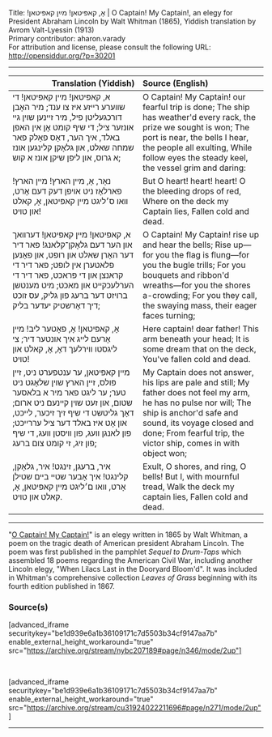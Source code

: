 <html>
<head></head>
<body>
Title: אָ, קאפּיטאן! מײַן קאפּיטאן!‏ | O Captain! My Captain!, an elegy for President Abraham Lincoln by Walt Whitman (1865), Yiddish translation by Avrom Valt-Lyessin (1913)<br />
Primary contributor: aharon.varady<br />
For attribution and license, please consult the following URL: <a href="http://opensiddur.org/?p=30201">http://opensiddur.org/?p=30201</a>
<p />
<hr />

<table style="margin-left: auto;margin-right: auto;" class="draggable">
<thead><tr><th id="x" style="text-align: right;">Translation (Yiddish)</th><th style="text-align: left;">Source (English)</th></tr></thead>
<tbody>
<tr><td style="vertical-align:top;">
<div class="yiddish"><span lang="he">
א, קאפּיטאן! מײן קאפּיטאן! די שװערע רײזע איז צו ענד; 
מיר האָבן דורכגעליטן פיל, מיר זײנען שוין גײ אונזער ציל;
די שיף קומט אָן אין האפן באלד, איך הער, דאָס פאָלק פאר שמחה שאלט, 
און גלאָקן קלינגען אונז א גרוס, און ליפּן שיקן אונז א קוש;
</span></div></td>
 
<td style="vertical-align:top;">
<div class="english">
O Captain! My Captain! our fearful trip is done;
The ship has weather'd every rack, the prize we sought is won;
The port is near, the bells I hear, the people all exulting,
While follow eyes the steady keel, the vessel grim and daring:
</div></td></tr>


<tr><td style="vertical-align:top;">
<div class="yiddish"><span lang="he">
נאָר, אָ, מײן הארץ! מײן הארץ! 
פארלאָז ניט אױפן דעק דעם אָרט, 
װאו ס׳ליגט מײן קאפּיטאן, 
אָ, קאלט און טױט!
</span></div></td>
 
<td style="vertical-align:top;">
<div class="english">
But O heart! heart! heart!
            O the bleeding drops of red,
                  Where on the deck my Captain lies,
                        Fallen cold and dead.
</div></td></tr>


<tr><td style="vertical-align:top;">
<div class="yiddish"><span lang="he">
א, קאפּיטאן! מײן קאפּיטאן! דערװאך און הער דעם גלאָקן־קלאנג! 
פאר דיר דער האָרן שאלט און רופט, און פאָנען פלאטערן אין לופט; 
פאר דיר די קראנצן און די פּראכט, פאר דיר די הערלעכקײט און מאכט; 
מיט מענטשן ברױזט דער ברעג פון גליק, עס זוכט דיך דאָרשטיק יעדער בליק; 
</span></div></td>
 
<td style="vertical-align:top;">
<div class="english">
O Captain! My Captain! rise up and hear the bells;
Rise up—for you the flag is flung—for you the bugle trills;
For you bouquets and ribbon'd wreaths—for you the shores a-crowding;
For you they call, the swaying mass, their eager faces turning;
</div></td></tr>


<tr><td style="vertical-align:top;">
<div class="yiddish"><span lang="he">
אָ, קאפּיטאן! אָ, פאָטער ליב! 
מײן אָרעם לײג איך אונטער דיר; 
צי ליגסטו װירלעך דאָ, 
אָ, קאלט און טױט!
</span></div></td>
 
<td style="vertical-align:top;">
<div class="english">
Here captain! dear father!
            This arm beneath your head;
                  It is some dream that on the deck,
                        You've fallen cold and dead.
</div></td></tr>


<tr><td style="vertical-align:top;">
<div class="yiddish"><span lang="he">
מײן קאפּיטאן, ער ענטפערט ניט, זײן פּולס, זײן הארץ שױן שלאָגט ניט טער; 
ער ליגט פאר מיר א בלאסער שטום, און זעט שױן קײנעם ניט ארום; 
דאָך גליטשט די שיף זיך זיכער, לײכט, און אָט איז באלד דער ציל עררײכט; 
פון לאנגן װעג, פון װיסטן װעג, די שיף פון זיג, זי קומט צום ברעג; 
</span></div></td>
 
<td style="vertical-align:top;">
<div class="english">
My Captain does not answer, his lips are pale and still;
My father does not feel my arm, he has no pulse nor will;
The ship is anchor'd safe and sound, its voyage closed and done;
From fearful trip, the victor ship, comes in with object won;
</div></td></tr>


<tr><td style="vertical-align:top;">
<div class="yiddish"><span lang="he">
איר, ברעגן, זינגט! איר, גלאָקן, קלינגט! 
איך אָבער שטײ בײם שטילן אָרט, 
װאו ם׳ליגט מײן קאפּיטאן, 
אָ, קאלט און טױט.
</span></div></td>
 
<td style="vertical-align:top;">
<div class="english">
Exult, O shores, and ring, O bells!
            But I, with mournful tread,
                  Walk the deck my captain lies,
                        Fallen cold and dead.
</div></td></tr>
</tbody></table>

<hr />

"<a href="https://en.wikipedia.org/wiki/O_Captain!_My_Captain!">O Captain! My Captain!</a>" is an elegy written in 1865 by Walt Whitman, a poem on the tragic death of American president Abraham Lincoln. The poem was first published in the pamphlet <em>Sequel to Drum-Taps</em> which assembled 18 poems regarding the American Civil War, including another Lincoln elegy, "When Lilacs Last in the Dooryard Bloom'd". It was included in Whitman's comprehensive collection <em>Leaves of Grass</em> beginning with its fourth edition published in 1867.

<h3>Source(s)</h3>

[advanced_iframe securitykey="be1d939e6a1b36109171c7d5503b34cf9147aa7b" enable_external_height_workaround="true" src="https://archive.org/stream/nybc207189#page/n346/mode/2up"]

&nbsp;

[advanced_iframe securitykey="be1d939e6a1b36109171c7d5503b34cf9147aa7b" enable_external_height_workaround="true" src="https://archive.org/stream/cu31924022211696#page/n271/mode/2up"]

<hr />

&nbsp;
</body>
</html>